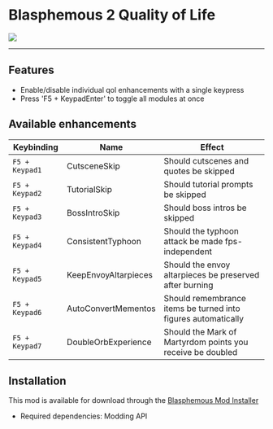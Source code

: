 # Blasphemous 2 Quality of Life

<img src="https://img.shields.io/github/downloads/BrandenEK/BlasII.QualityOfLife/total?color=872124&style=for-the-badge">

---

## Features
- Enable/disable individual qol enhancements with a single keypress
- Press 'F5 + KeypadEnter' to toggle all modules at once

## Available enhancements
| Keybinding | Name | Effect |
| ---------- | ---- | ------ |
| ```F5 + Keypad1``` | CutsceneSkip | Should cutscenes and quotes be skipped |
| ```F5 + Keypad2``` | TutorialSkip | Should tutorial prompts be skipped |
| ```F5 + Keypad3``` | BossIntroSkip | Should boss intros be skipped |
| ```F5 + Keypad4``` | ConsistentTyphoon | Should the typhoon attack be made fps-independent |
| ```F5 + Keypad5``` | KeepEnvoyAltarpieces | Should the envoy altarpieces be preserved after burning |
| ```F5 + Keypad6``` | AutoConvertMementos | Should remembrance items be turned into figures automatically |
| ```F5 + Keypad7``` | DoubleOrbExperience | Should the Mark of Martyrdom points you receive be doubled |

## Installation
This mod is available for download through the [Blasphemous Mod Installer](https://github.com/BrandenEK/Blasphemous.Modding.Installer)
- Required dependencies: Modding API